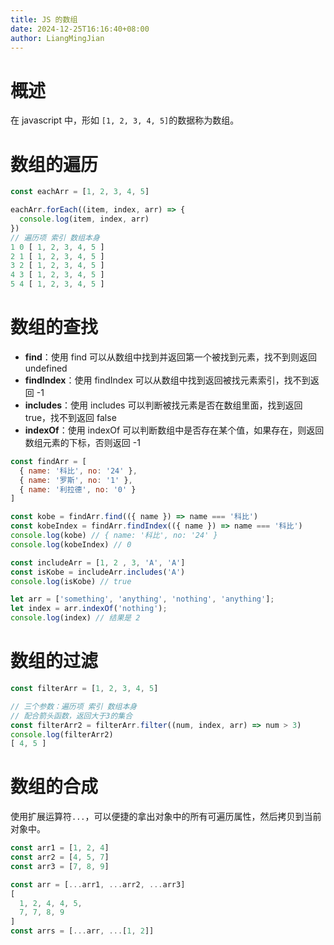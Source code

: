 ```yaml
---
title: JS 的数组
date: 2024-12-25T16:16:40+08:00
author: LiangMingJian
---
```


# 概述

在 javascript 中，形如 `[1, 2, 3, 4, 5]`的数据称为数组。

# 数组的遍历

```javascript
const eachArr = [1, 2, 3, 4, 5]

eachArr.forEach((item, index, arr) => {
  console.log(item, index, arr)
})
// 遍历项 索引 数组本身
1 0 [ 1, 2, 3, 4, 5 ]
2 1 [ 1, 2, 3, 4, 5 ]
3 2 [ 1, 2, 3, 4, 5 ]
4 3 [ 1, 2, 3, 4, 5 ]
5 4 [ 1, 2, 3, 4, 5 ]
```

# 数组的查找

- **find**：使用 find 可以从数组中找到并返回第一个被找到元素，找不到则返回 undefined
- **findIndex**：使用 findIndex 可以从数组中找到返回被找元素索引，找不到返回 -1
- **includes**：使用 includes 可以判断被找元素是否在数组里面，找到返回 true，找不到返回 false
- **indexOf**：使用 indexOf 可以判断数组中是否存在某个值，如果存在，则返回数组元素的下标，否则返回 -1

```javascript
const findArr = [
  { name: '科比', no: '24' },
  { name: '罗斯', no: '1' },
  { name: '利拉德', no: '0' }
]

const kobe = findArr.find(({ name }) => name === '科比')
const kobeIndex = findArr.findIndex(({ name }) => name === '科比')
console.log(kobe) // { name: '科比', no: '24' }
console.log(kobeIndex) // 0

const includeArr = [1, 2 , 3, 'A', 'A']
const isKobe = includeArr.includes('A')
console.log(isKobe) // true

let arr = ['something', 'anything', 'nothing', 'anything'];
let index = arr.indexOf('nothing');
console.log(index) // 结果是 2
```

# 数组的过滤

```js
const filterArr = [1, 2, 3, 4, 5]

// 三个参数：遍历项 索引 数组本身
// 配合箭头函数，返回大于3的集合
const filterArr2 = filterArr.filter((num, index, arr) => num > 3)
console.log(filterArr2)
[ 4, 5 ]
```

# 数组的合成

使用扩展运算符`...`，可以便捷的拿出对象中的所有可遍历属性，然后拷贝到当前对象中。

```javascript
const arr1 = [1, 2, 4]
const arr2 = [4, 5, 7]
const arr3 = [7, 8, 9]

const arr = [...arr1, ...arr2, ...arr3]
[
  1, 2, 4, 4, 5,
  7, 7, 8, 9
]
const arrs = [...arr, ...[1, 2]]
```
